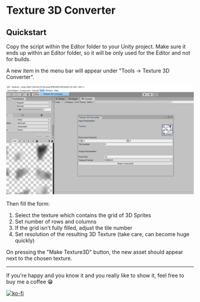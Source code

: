 # Texture 3D Converter

## Quickstart

Copy the script within the Editor folder to your Unity project. Make sure it ends up within an Editor folder, so it will be only used for the Editor and not for builds.

A new item in the menu bar will appear under "Tools -> Texture 3D Converter".

![Image of Texture 3D Converter](https://raw.githubusercontent.com/JanLoehr/unity-snippets/master/Content/Texture3dConverter.png)

Then fill the form:

1. Select the texture which contains the grid of 3D Sprites
2. Set number of rows and columns
3. If the grid isn't fully filled, adjust the tile number
4. Set resolution of the resulting 3D Texture (take care, can become huge quickly)

On pressing the "Make Texture3D" button, the new asset should appear next to the chosen texture.

---

If you're happy and you know it and you really like to show it, feel free to buy me a coffee 😁

[![ko-fi](https://www.ko-fi.com/img/githubbutton_sm.svg)](https://ko-fi.com/R5R31JY3V)